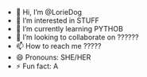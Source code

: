 - 👋 Hi, I’m @LorieDog
- 👀 I’m interested in STUFF
- 🌱 I’m currently learning PYTHOB
- 💞️ I’m looking to collaborate on ??????
- 📫 How to reach me ?????
- 😄 Pronouns: SHE/HER
- ⚡ Fun fact: A

<!---
LorieDog/LorieDog is a ✨ special ✨ repository because its `README.md` (this file) appears on your GitHub profile.
You can click the Preview link to take a look at your changes.
--->
